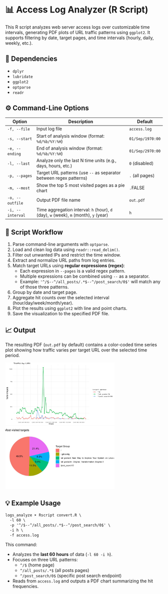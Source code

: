 <h1>📊 Access Log Analyzer (R Script)</h1>

<p>This R script analyzes web server access logs over customizable time intervals, generating PDF plots of URL traffic patterns using <code>ggplot2</code>.  
It supports filtering by date, target pages, and time intervals (hourly, daily, weekly, etc.).</p>

<h2>🧩 Dependencies</h2>
<ul>
  <li><code>dplyr</code></li>
  <li><code>lubridate</code></li>
  <li><code>ggplot2</code></li>
  <li><code>optparse</code></li>
  <li><code>readr</code></li>
</ul>

<h2>⚙️ Command-Line Options</h2>

<table class="option-table">
  <thead>
    <tr><th>Option</th><th>Description</th><th>Default</th></tr>
  </thead>
  <tbody>
    <tr><td><code>-f, --file</code></td><td>Input log file</td><td><code>access.log</code></td></tr>
    <tr><td><code>-s, --start</code></td><td>Start of analysis window (format: <code>%d/%b/%Y:%H</code>)</td><td><code>01/Sep/1970:00</code></td></tr>
    <tr><td><code>-e, --ending</code></td><td>End of analysis window (format: <code>%d/%b/%Y:%H</code>)</td><td><code>01/Sep/2970:00</code></td></tr>
    <tr><td><code>-l, --last</code></td><td>Analyze only the last N time units (e.g., days, hours, etc.)</td><td><code>0</code> (disabled)</td></tr>
    <tr><td><code>-p, --pages</code></td><td>Target URL patterns (use <code>--</code> as separator between regex patterns)</td><td><code>.</code> (all pages)</td></tr>
    <tr><td><code>-m, --most</code></td><td>Show the top 5 most visited pages as a pie chart</td><td><code>.</code>FALSE</td></tr>
    <tr><td><code>-o, --outfile</code></td><td>Output PDF file name</td><td><code>out.pdf</code></td></tr>
    <tr><td><code>-i, --interval</code></td><td>Time aggregation interval:  
        <code>h</code> (hour), <code>d</code> (day), <code>w</code> (week),  
        <code>m</code> (month), <code>y</code> (year)</td><td><code>h</code></td></tr>
  </tbody>
</table>

<h2>🧠 Script Workflow</h2>
<ol>
  <li>Parse command-line arguments with <code>optparse</code>.</li>
  <li>Load and clean log data using <code>readr::read_delim()</code>.</li>
  <li>Filter out unwanted IPs and restrict the time window.</li>
  <li>Extract and normalize URL paths from log entries.</li>
  <li>Match target URLs using <strong>regular expressions (regex)</strong>:
    <ul>
      <li>Each expression in <code>--pages</code> is a valid regex pattern.</li>
      <li>Multiple expressions can be combined using <code>--</code> as a separator.</li>
      <li>Example: <code>'^/$--^/all_posts/.*$--^/post_search/0$'</code> will match any of those three patterns.</li>
    </ul>
  </li>
  <li>Group by <span class="highlight">date</span> and <span class="highlight">target page</span>.</li>
  <li>Aggregate hit counts over the selected interval (hour/day/week/month/year).</li>
  <li>Plot the results using <code>ggplot2</code> with line and point charts.</li>
  <li>Save the visualization to the specified PDF file.</li>
</ol>

<h2>📈 Output</h2>
<p>The resulting PDF (<code>out.pdf</code> by default) contains a color-coded time series plot showing how traffic varies per target URL over the selected time period.</p>

<img src="example.jpg" height="200" width="350" alt="example.jpg">
<img src="example2.jpg" height="200" width="350" alt="example.jpg">

<h2>💡 Example Usage</h2>

<pre><code>logs_analyze ➤ Rscript convert.R \
  -l 60 \
  -p '^/$--^/all_posts/.*$--^/post_search/0$' \
  -i h \
  -f access.log
</code></pre>

<p>This command:</p>
<ul>
  <li>Analyzes the <strong>last 60 hours</strong> of data (<code>-l 60 -i h</code>).</li>
  <li>Focuses on three URL patterns:
    <ul>
      <li><code>^/$</code> (home page)</li>
      <li><code>^/all_posts/.*$</code> (all posts pages)</li>
      <li><code>^/post_search/0$</code> (specific post search endpoint)</li>
    </ul>
  </li>
  <li>Reads from <code>access.log</code> and outputs a PDF chart summarizing the hit frequencies.</li>
</ul>


